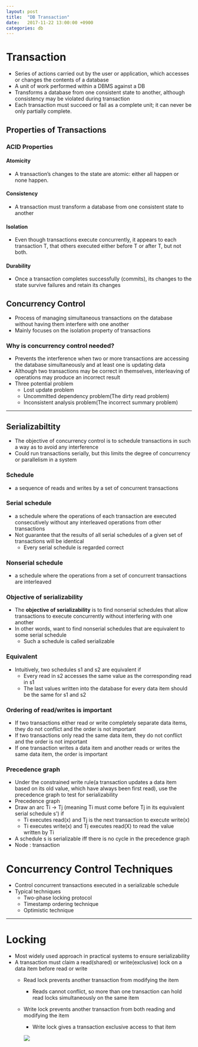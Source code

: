 ```yaml
---
layout: post
title:  "DB Transaction"
date:   2017-11-22 13:00:00 +0900
categories: db
---
```


# Transaction

- Series of actions carried out by the user or application, which accesses or changes the contents of a database
- A unit of work performed within a DBMS against a DB
- Transforms a database from one consistent state to another, although consistency may be violated during transaction
- Each transaction must succeed or fail as a complete unit; it can never be only partially complete.

## Properties of Transactions


### ACID Properties

#### Atomicity
- A transaction’s changes to the state are atomic: either all happen or none happen.

#### Consistency
- A transaction must transform a database from one consistent state to another

#### Isolation
- Even though transactions execute concurrently, it appears to each transaction T, that others executed either before T or after T, but not both.

#### Durability
- Once a transaction completes successfully (commits), its changes to the state survive failures and retain its changes

## Concurrency Control

- Process of managing simultaneous transactions on the database without having them interfere with one another
- Mainly focuses on the isolation property of transactions

### Why is concurrency control needed?

- Prevents the interference when two or more transactions are accessing the database simultaneously and at least one is updating data
- Although two transactions may be correct in themselves, interleaving of operations may produce an incorrect result
- Three potential problem
  - Lost update problem
  - Uncommitted dependency problem(The dirty read problem)
  - Inconsistent analysis problem(The incorrect summary problem)

---

## Serializabiltity

- The objective of concurrency control is to schedule transactions in such a way as to avoid any interference
- Could run transactions serially, but this limits the degree of concurrency or parallelism in a system

### Schedule
- a sequence of reads and writes by a set of concurrent transactions

### Serial schedule
- a schedule where the operations of each transaction are executed consecutively without any interleaved operations from other transactions
- Not guarantee that the results of all serial schedules of a given set of transactions will be identical
  - Every serial schedule is regarded correct

### Nonserial schedule
- a schedule where the operations from a set of concurrent transactions are interleaved

### Objective of serializability
- The **objective of serializability** is to find nonserial schedules that allow transactions to execute concurrently without interfering with one another
- In other words, want to find nonserial schedules that are equivalent to some serial schedule
  - Such a schedule is called serializable

### Equivalent
- Intuitively, two schedules s1 and s2 are equivalent if
  - Every read in s2 accesses the same value as the corresponding read in s1
  - The last values written into the database for every data item should be the same for s1 and s2

### Ordering of read/writes is important

- If two transactions either read or write completely separate data items, they do not conflict and the order is not important
- If two transactions only read the same data item, they do not conflict and the order is not important
- If one transaction writes a data item and another reads or writes the same data item, the order is important

### Precedence graph
- Under the constrained write rule(a transaction updates a data item based on its old value, which have always been first read), use the precedence graph to test for serializability
- Precedence graph
- Draw an arc Ti -> Tj (meaning Ti must come before Tj in its equivalent serial schedule s') if
  - Ti executes read(x) and Tj is the next transaction to execute write(x)
  - Ti executes write(x) and Tj executes read(X) to read the value written by Ti
- A schedule s is serializable iff there is no cycle in the precedence graph
- Node : transaction

# Concurrency Control Techniques

- Control concurrent transactions executed in a serializable schedule
- Typical techniques
  - Two-phase locking protocol
  - Timestamp ordering technique
  - Optimistic technique

---

# Locking
- Most widely used approach in practical systems to ensure serializability
- A transaction must claim a read(shared) or write(exclusive) lock on a data item before read or write
  - Read lock prevents another transaction from modifying the item
    - Reads cannot conflict, so more than one transaction can hold read locks simultaneously on the same item
  - Write lock prevents another transaction from both reading and modifying the item
    - Write lock gives a transaction exclusive access to that item


    ![](http://www.trilliwon.com/blog/images/Lock_compatibility_matrix.png)
